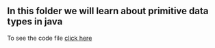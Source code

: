 ## In this folder we will learn about primitive data types in java

To see the code file [click here](https://github.com/IgorMariano25/Java/blob/main/PrimitiveTypes/src/primitiveTypes.java)
